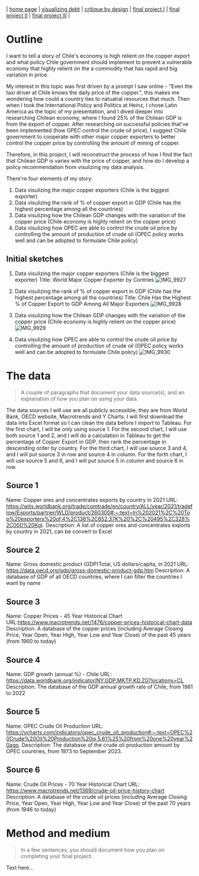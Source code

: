 | [home page](https://tinazhang1219.github.io/Tina-Zhang-Portfolio/) | [visualizing debt](visualizing-government-debt.md) | [critique by design](critique-by-design.md) | [final project I](final-project-part-one.md) | [final project II](final-project-part-two.md) | [final project III](final-project-part-three.md) |

# Outline
I want to tell a story of Chile's economy is high relient on the copper export and what policy Chile government should implement to prevent a vulnerable economy that highly relient on the a commodity that has rapid and big variation in price. 

My interest in this topic was first driven by a prompt I saw online - "Even the taxi driver at Chile knows the daily price of the copper.", this makes me wondering how could a country ties to natualral resources that much. Then when I took the International Policy and Politics at Heinz, I chose Latin America as the topic of my presentation, and I dived deeper into researching Chilean economy, where I found 25% of the Chilean GDP is from the export of copper. After researching on successful policies that've been implemented (how OPEC control the crude oil price), I suggest Chile government to cooperate with other major copper exporters to better control the copper price by controlling the amount of mining of copper.

Therefore, in this project, I will reconstruct the process of how I find the fact that Chilean GDP is varies with the price of copper, and how do I develop a policy recommendation from visulizing my data analysis. 

There're four elements of my story:
1. Data visulizing the major copper exporters (Chile is the biggest exporter)
2. Data visulizing the rank of % of copper export in GDP (Chile has the highest percentage among all the countries)
3. Data visulizing how the Chilean GDP changes with the variation of the copper price (Chile economy is highly relient on the copper price)
4. Data visulizing how OPEC are able to control the crude oil price by controlling the amount of production of crude oil (OPEC policy works well and can be adopted to formulate Chile policy)

## Initial sketches
1. Data visulizing the major copper exporters (Chile is the biggest exporter)
Title: World Major Copper Exporter by Contries
![IMG_9927](https://github.com/TinaZhang1219/Tina-Zhang-Portfolio/assets/157413922/fc5670f9-049e-4eec-ad9b-72b886b842aa)

2. Data visulizing the rank of % of copper export in GDP (Chile has the highest percentage among all the countries)
Title: Chile Has the Highest % of Copper Export to GDP Among All Major Exporters
![IMG_9928](https://github.com/TinaZhang1219/Tina-Zhang-Portfolio/assets/157413922/5da376be-796e-4103-9406-d8697d13db22)

3. Data visulizing how the Chilean GDP changes with the variation of the copper price (Chile economy is highly relient on the copper price)
![IMG_9929](https://github.com/TinaZhang1219/Tina-Zhang-Portfolio/assets/157413922/e4220bd7-13a4-4ade-a42d-36763f6c245b)

4. Data visulizing how OPEC are able to control the crude oil price by controlling the amount of production of crude oil (OPEC policy works well and can be adopted to formulate Chile policy)
![IMG_9930](https://github.com/TinaZhang1219/Tina-Zhang-Portfolio/assets/157413922/d58e9ae2-da56-4ad3-8dc4-cb03e3948c3d)

# The data
> A couple of paragraphs that document your data source(s), and an explanation of how you plan on using your data. 

The data sources I will use are all publicly accessible, they are from World Bank, OECD website, Macrotrends and Y Charts.
I will first download the data into Excel format so I can clean the data before I import to Tableau.
For the first chart, I will be only using source 1. For the second chart, I will use both source 1 and 2, and I will do a calculation in Tableau to get the percentage of Copper Export in GDP, then rank the percentage in descending order by country. For the third chart, I will use source 3 and 4, and I will put source 3 in row and source 4 in column. For the forth chart, I will use source 5 and 6, and I will put source 5 in column and source 6 in row. 

## Source 1
Name: Copper ores and concentrates exports by country in 2021
URL: https://wits.worldbank.org/trade/comtrade/en/country/ALL/year/2021/tradeflow/Exports/partner/WLD/product/260300#:~:text=In%202021%2C%20Top%20exporters%20of,4%2C136%2C652.37K%20%2C%20495%2C328%2C000%20Kg).
Description: A list of copper ores and concentrates exports by country in 2021, can be convert to Excel

## Source 2
Name: Gross domestic product (GDP)Total, US dollars/capita, in 2021
URL: https://data.oecd.org/gdp/gross-domestic-product-gdp.htm
Description: A database of GDP of all OECD countries, where I can filter the countries I want by name

## Source 3
Name: Copper Prices - 45 Year Historical Chart
URL:https://www.macrotrends.net/1476/copper-prices-historical-chart-data
Description: A database of the copper prices (including Average Closing Price, Year Open, Year High, Year Low and Year Close) of the past 45 years (from 1960 to today)

## Source 4
Name: GDP growth (annual %) - Chile
URL: https://data.worldbank.org/indicator/NY.GDP.MKTP.KD.ZG?locations=CL
Description: The database of the GDP annual growth rate of Chile, from 1961 to 2022

## Source 5
Name: OPEC Crude Oil Production
URL: https://ycharts.com/indicators/opec_crude_oil_production#:~:text=OPEC%20Crude%20Oil%20Production%20is,5.61%25%20from%20one%20year%20ago.
Description: The database of the crude oil production amount by OPEC countries, from 1973 to September 2023.

## Source 6
Name: Crude Oil Prices - 70 Year Historical Chart
URL: https://www.macrotrends.net/1369/crude-oil-price-history-chart
Description: A database of the crude oil prices (including Average Closing Price, Year Open, Year High, Year Low and Year Close) of the past 70 years (from 1946 to today)

# Method and medium
> In a few sentences, you should document how you plan on completing your final project. 

Text here...
